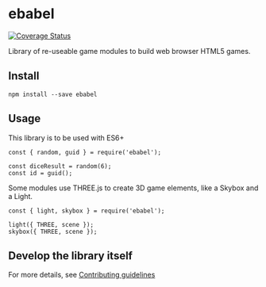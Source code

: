 # ebabel
[![Coverage Status](https://coveralls.io/repos/github/ebabel-eu/ebabel/badge.svg?branch=feat/travis-badges)](https://coveralls.io/github/ebabel-eu/ebabel?branch=feat/travis-badges)

Library of re-useable game modules to build web browser HTML5 games.

## Install
```
npm install --save ebabel
```

## Usage
This library is to be used with ES6+

```
const { random, guid } = require('ebabel');

const diceResult = random(6);
const id = guid();
```

Some modules use THREE.js to create 3D game elements, like a Skybox and a Light.

```
const { light, skybox } = require('ebabel');

light({ THREE, scene });
skybox({ THREE, scene });
```

## Develop the library itself
For more details, see [Contributing guidelines](CONTRIBUTING.md)
